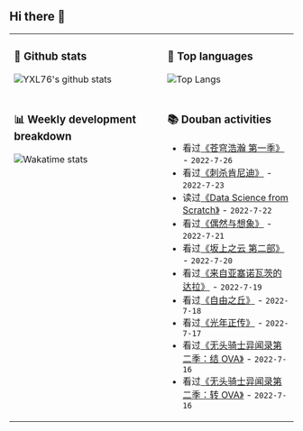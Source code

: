 ## Hi there 👋

<table>
<tr>
<td valign="top" width="54%">

### 🔭 Github stats

![YXL76's github stats](https://github-readme-stats.yxl76.vercel.app/api?username=YXL76&count_private=true&show_icons=true&include_all_commits=true&theme=prussian&line_height=28&disable_animations=true)

</td>

<td valign="top" width="46%">

### 🌱 Top languages

![Top Langs](https://github-readme-stats.yxl76.vercel.app/api/top-langs/?username=YXL76&layout=compact&theme=prussian&langs_count=8&hide=HTML,CSS,SCSS,Tex)

</td>
</tr>
<tr>
<td valign="top" width="54%">

### 📊 Weekly development breakdown

![Wakatime stats](https://github-readme-stats.yxl76.vercel.app/api/wakatime?username=YXL76&layout=compact&theme=prussian)

</td>
<td valign="top" width="46%">

### 📚 Douban activities

- 看过[《苍穹浩瀚 第一季》](http://movie.douban.com/subject/25926851/) - `2022-7-26`
- 看过[《刺杀肯尼迪》](http://movie.douban.com/subject/1292230/) - `2022-7-23`
- 读过[《Data Science from Scratch》](https://book.douban.com/subject/26364377/) - `2022-7-22`
- 看过[《偶然与想象》](http://movie.douban.com/subject/35360296/) - `2022-7-21`
- 看过[《坂上之云 第二部》](http://movie.douban.com/subject/4728553/) - `2022-7-20`
- 看过[《来自亚塞诺瓦茨的达拉》](http://movie.douban.com/subject/34967012/) - `2022-7-19`
- 看过[《自由之丘》](http://movie.douban.com/subject/10796578/) - `2022-7-18`
- 看过[《光年正传》](http://movie.douban.com/subject/35284168/) - `2022-7-17`
- 看过[《无头骑士异闻录第二季：结 OVA》](http://movie.douban.com/subject/26746536/) - `2022-7-16`
- 看过[《无头骑士异闻录第二季：转 OVA》](http://movie.douban.com/subject/26605863/) - `2022-7-16`

</td>
</tr>
</table>

<!--
**YXL76/YXL76** is a ✨ _special_ ✨ repository because its `README.md` (this file) appears on your GitHub profile.

Here are some ideas to get you started:

- 🔭 I’m currently working on ...
- 🌱 I’m currently learning ...
- 👯 I’m looking to collaborate on ...
- 🤔 I’m looking for help with ...
- 💬 Ask me about ...
- 📫 How to reach me: ...
- 😄 Pronouns: ...
- ⚡ Fun fact: ...
-->
